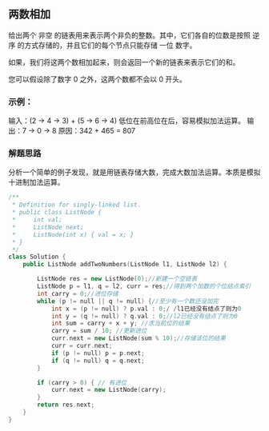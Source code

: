 ## 两数相加
给出两个 非空 的链表用来表示两个非负的整数。其中，它们各自的位数是按照 逆序 的方式存储的，并且它们的每个节点只能存储 一位 数字。

如果，我们将这两个数相加起来，则会返回一个新的链表来表示它们的和。

您可以假设除了数字 0 之外，这两个数都不会以 0 开头。

### 示例：

输入：(2 -> 4 -> 3) + (5 -> 6 -> 4)
低位在前高位在后，容易模拟加法运算。
输出：7 -> 0 -> 8
原因：342 + 465 = 807
<!-- 
来源：力扣（LeetCode）
链接：https://leetcode-cn.com/problems/add-two-numbers
著作权归领扣网络所有。商业转载请联系官方授权，非商业转载请注明出处。 -->

### 解题思路
分析一个简单的例子发现，就是用链表存储大数，完成大数加法运算。本质是模拟十进制加法运算。

```C++
/**
 * Definition for singly-linked list.
 * public class ListNode {
 *     int val;
 *     ListNode next;
 *     ListNode(int x) { val = x; }
 * }
 */
class Solution {
    public ListNode addTwoNumbers(ListNode l1, ListNode l2) {

        ListNode res = new ListNode(0);//新建一个空链表  
	    ListNode p = l1, q = l2, curr = res;//得到两个加数的个位结点索引
	    int carry = 0;//进位存储
	    while (p != null || q != null) {//至少有一个数还没加完
	        int x = (p != null) ? p.val : 0;/ /l1已经没有结点了则为0
	        int y = (q != null) ? q.val : 0;//l2已经没有结点了则为0
	        int sum = carry + x + y; //求当前位的结果
	        carry = sum / 10; //更新进位
	        curr.next = new ListNode(sum % 10);//存储该位的结果
	        curr = curr.next;
	        if (p != null) p = p.next;
	        if (q != null) q = q.next;
	    }

	    if (carry > 0) { // 有进位
	        curr.next = new ListNode(carry);
	    }
	    return res.next;
    }
}
```